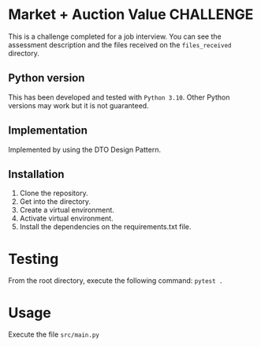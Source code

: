 # Market + Auction Value CHALLENGE

This is a challenge completed for a job interview. You can see the assessment description and the files received on the `files_received` directory.

## Python version

This has been developed and tested with `Python 3.10`. Other Python versions may work but it is not guaranteed.

## Implementation

Implemented by using the DTO Design Pattern.

## Installation

1. Clone the repository.
2. Get into the directory.
3. Create a virtual environment.
4. Activate virtual environment.
5. Install the dependencies on the requirements.txt file.

# Testing

From the root directory, execute the following command: `pytest .`

# Usage

Execute the file `src/main.py`
